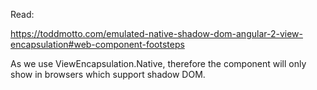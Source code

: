 Read:

https://toddmotto.com/emulated-native-shadow-dom-angular-2-view-encapsulation#web-component-footsteps


As we use ViewEncapsulation.Native, therefore the component will only show in browsers which support shadow DOM.